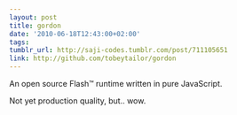 ```yaml
---
layout: post
title: gordon
date: '2010-06-18T12:43:00+02:00'
tags: 
tumblr_url: http://saji-codes.tumblr.com/post/711105651
link: http://github.com/tobeytailor/gordon
---
```


An open source Flash™ runtime written in pure JavaScript.



Not yet production quality, but.. wow.
